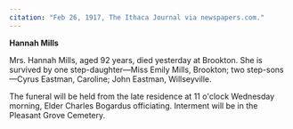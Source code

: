 ```yaml
---
citation: "Feb 26, 1917, The Ithaca Journal via newspapers.com." 
---
```

**Hannah Mills**

Mrs. Hannah Mills, aged 92 years, died yesterday at Brookton. She is survived by one step-daughter—Miss Emily Mills, Brookton; two step-sons—Cyrus Eastman, Caroline; John Eastman, Willseyville. 

The funeral will be held from the late residence at 11 o'clock Wednesday morning, Elder Charles Bogardus officiating. Interment will be in the Pleasant Grove Cemetery.